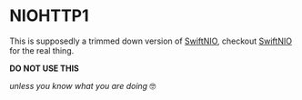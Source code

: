 # NIOHTTP1

This is supposedly a trimmed down version of 
[SwiftNIO](https://github.com/apple/swift-nio),
checkout 
[SwiftNIO](https://github.com/apple/swift-nio) for the real thing.

**DO NOT USE THIS**

_unless you know what you are doing_ 🤓
